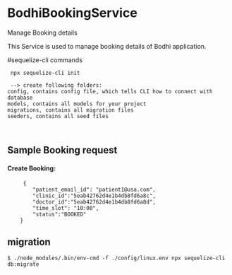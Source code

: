# BodhiBookingService
Manage Booking details

This Service is used to manage booking details of Bodhi application.

#sequelize-cli commands
```
 npx sequelize-cli init  

 --> create following folders:
config, contains config file, which tells CLI how to connect with database
models, contains all models for your project
migrations, contains all migration files
seeders, contains all seed files



```
## Sample Booking request
#### Create Booking:
```
     { 
        "patient_email_id": "patient1@usa.com",   
        "clinic_id":"5eab42762d4e1b4db8fd6a8c",
        "doctor_id":"5eab42762d4e1b4db8fd6a8d",
        "time_slot": "10:00",
        "status":"BOOKED"
    }
```
## migration
```
$ ./node_modules/.bin/env-cmd -f ./config/linux.env npx sequelize-cli db:migrate
```